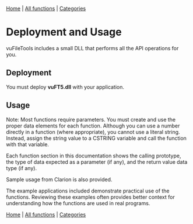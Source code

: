 [Home](../index.md) | [All functions](../all-functions.md) | [Categories](../categories/index.md)

# Deployment and Usage

vuFileTools includes a small DLL that performs all the API operations for you.

## Deployment

You must deploy **vuFT5.dll** with your application.

## Usage

Note: Most functions require parameters. You must create and use the proper data elements for each function. Although you can use a number directly in a function (where appropriate), you cannot use a literal string. Instead, assign the string value to a CSTRING variable and call the function with that variable.

Each function section in this documentation shows the calling prototype, the type of data expected as a parameter (if any), and the return value data type (if any).

Sample usage from Clarion is also provided.

The example applications included demonstrate practical use of the functions. Reviewing these examples often provides better context for understanding how the functions are used in real programs.

[Home](../index.md) | [All functions](../all-functions.md) | [Categories](../categories/index.md)